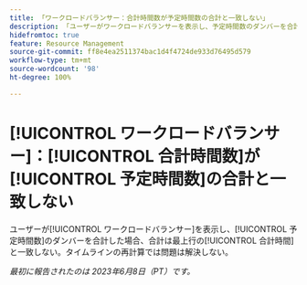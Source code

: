 ```yaml
---
title: 「ワークロードバランサー：合計時間数が予定時間数の合計と一致しない」
description: 「ユーザーがワークロードバランサーを表示し、予定時間数のダンバーを合計した場合、合計は最上行の合計時間と一致しない。タイムラインの再計算では問題は解決しない。」
hidefromtoc: true
feature: Resource Management
source-git-commit: ff8e4ea2511374bac1d4f4724de933d76495d579
workflow-type: tm+mt
source-wordcount: '98'
ht-degree: 100%

---
```



# [!UICONTROL ワークロードバランサー]：[!UICONTROL 合計時間数]が[!UICONTROL 予定時間数]の合計と一致しない

ユーザーが[!UICONTROL ワークロードバランサー]を表示し、[!UICONTROL 予定時間数]のダンバーを合計した場合、合計は最上行の[!UICONTROL 合計時間]と一致しない。タイムラインの再計算では問題は解決しない。

_最初に報告されたのは 2023年6月8日（PT）です。_

